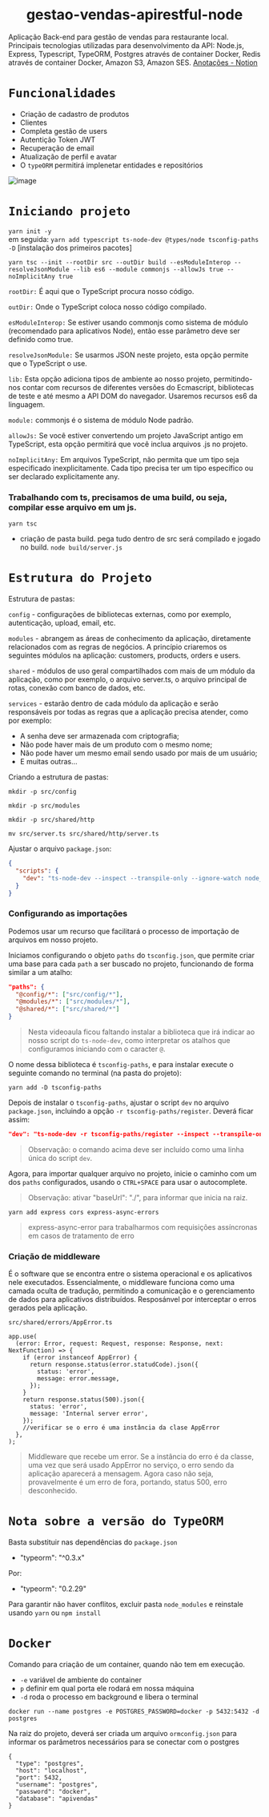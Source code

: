 <h1 align="center">
  gestao-vendas-apirestful-node
</h1>

 <p>Aplicação Back-end para gestão de vendas para restaurante local. Principais tecnologias utilizadas para desenvolvimento da API: Node.js, Express, Typescript, TypeORM, Postgres através de container Docker, Redis através de container Docker, Amazon S3, Amazon SES.
<a href="https://www.notion.so/Gest-o-de-vendas-052676e0389749ebbc79cb405f5d2555">Anotações - Notion</a> 
</p>
 
# `Funcionalidades`
- Criação de cadastro de produtos
- Clientes 
- Completa gestão de users
- Autentição Token JWT 
- Recuperação de email 
- Atualização de perfil e avatar
- O `typeORM` permitirá implenetar entidades e repositórios <br>

![image](https://user-images.githubusercontent.com/101754313/216619865-349e53f1-0fa0-4152-aaa9-d7345c19250d.png)

# `Iniciando projeto`
`yarn init -y`
<br>
em seguida: `yarn add typescript ts-node-dev @types/node tsconfig-paths -D` [instalação dos primeiros pacotes]

```
yarn tsc --init --rootDir src --outDir build --esModuleInterop --resolveJsonModule --lib es6 --module commonjs --allowJs true --noImplicitAny true
```
`rootDir:` É aqui que o TypeScript procura nosso código.

`outDir:` Onde o TypeScript coloca nosso código compilado.

`esModuleInterop:` Se estiver usando commonjs como sistema de módulo (recomendado para aplicativos Node), então esse parâmetro deve ser definido como true.

`resolveJsonModule:` Se usarmos JSON neste projeto, esta opção permite que o TypeScript o use.

`lib:` Esta opção adiciona tipos de ambiente ao nosso projeto, permitindo-nos contar com recursos de diferentes versões do Ecmascript, bibliotecas de teste e até mesmo a API DOM do navegador. Usaremos recursos es6 da linguagem.

`module:` commonjs é o sistema de módulo Node padrão.

`allowJs:` Se você estiver convertendo um projeto JavaScript antigo em TypeScript, esta opção permitirá que você inclua arquivos .js no projeto.

`noImplicitAny:` Em arquivos TypeScript, não permita que um tipo seja especificado inexplicitamente. Cada tipo precisa ter um tipo específico ou ser declarado explicitamente any.

### Trabalhando com ts, precisamos de uma build, ou seja, compilar esse arquivo em um js.

```
yarn tsc
```
- criação de pasta build. pega tudo dentro de src será compilado e jogado no build. 
`node build/server.js`

# `Estrutura do Projeto`

Estrutura de pastas:

`config` - configurações de bibliotecas externas, como por exemplo, autenticação, upload, email, etc.

`modules` - abrangem as áreas de conhecimento da aplicação, diretamente relacionados com as regras de negócios. A princípio criaremos os seguintes módulos na aplicação: customers, products, orders e users.

`shared` - módulos de uso geral compartilhados com mais de um módulo da aplicação, como por exemplo, o arquivo server.ts, o arquivo principal de rotas, conexão com banco de dados, etc.

`services` - estarão dentro de cada módulo da aplicação e serão responsáveis por todas as regras que a aplicação precisa atender, como por exemplo:

- A senha deve ser armazenada com criptografia;
- Não pode haver mais de um produto com o mesmo nome;
- Não pode haver um mesmo email sendo usado por mais de um usuário;
- E muitas outras...

Criando a estrutura de pastas:

```shell
mkdir -p src/config

mkdir -p src/modules

mkdir -p src/shared/http

mv src/server.ts src/shared/http/server.ts
```

Ajustar o arquivo `package.json`:

```json
{
  "scripts": {
    "dev": "ts-node-dev --inspect --transpile-only --ignore-watch node_modules src/shared/http/server.ts"
  }
}
```

### Configurando as importações

Podemos usar um recurso que facilitará o processo de importação de arquivos em nosso projeto.

Iniciamos configurando o objeto `paths` do `tsconfig.json`, que permite criar uma base para cada `path` a ser buscado no projeto, funcionando de forma similar a um atalho:

```json
"paths": {
  "@config/*": ["src/config/*"],
  "@modules/*": ["src/modules/*"],
  "@shared/*": ["src/shared/*"]
}
```

> Nesta videoaula ficou faltando instalar a biblioteca que irá indicar ao nosso script do `ts-node-dev`, como interpretar os atalhos que configuramos iniciando com o caracter `@`.

O nome dessa biblioteca é `tsconfig-paths`, e para instalar execute o seguinte comando no terminal (na pasta do projeto):

```shell
yarn add -D tsconfig-paths
```

Depois de instalar o `tsconfig-paths`, ajustar o script `dev` no arquivo `package.json`, incluindo a opção `-r tsconfig-paths/register`. Deverá ficar assim:

```json
"dev": "ts-node-dev -r tsconfig-paths/register --inspect --transpile-only --ignore-watch node_modules src/shared/http/server.ts"
```

> Observação: o comando acima deve ser incluído como uma linha única do script `dev`.


Agora, para importar qualquer arquivo no projeto, inicie o caminho com um dos `paths` configurados, usando o `CTRL+SPACE` para usar o autocomplete.

> Observação: ativar "baseUrl": "./", para informar que inicia na raiz. 

```
yarn add express cors express-async-errors
```
> express-async-error para trabalharmos com requisições assíncronas em casos de tratamento de erro

### Criação de middleware

É o software que se encontra entre o sistema operacional e os aplicativos nele executados. Essencialmente, o middleware funciona como uma camada oculta de tradução, permitindo a comunicação e o gerenciamento de dados para aplicativos distribuídos. Resposánvel por interceptar o erros gerados pela aplicação.

`src/shared/errors/AppError.ts`

```
app.use(
  (error: Error, request: Request, response: Response, next: NextFunction) => {
    if (error instanceof AppError) {
      return response.status(error.statudCode).json({
        status: 'error',
        message: error.message,
      });
    }
    return response.status(500).json({
      status: 'error',
      message: 'Internal server error',
    });
    //verificar se o erro é uma instância da clase AppError
  },
);
```
> Middleware que recebe um error. Se a instância do erro é da classe, uma vez que será usado AppError no serviço, o erro sendo da aplicação aparecerá a mensagem. Agora caso não seja, provavelmente é um erro de fora, portando, status 500, erro desconhecido. 

# `Nota sobre a versão do TypeORM`

Basta substituir nas dependências do `package.json`
 - "typeorm": "^0.3.x" 
 
 Por: 
 
 - "typeorm": "0.2.29"
 
 Para garantir não haver conflitos, excluir pasta `node_modules` e reinstale usando `yarn` ou `npm install`
 
 # `Docker`
 Comando para criação de um container, quando não tem em execução. 
 
 - `-e` variável de ambiente do container
 - `p` definir em qual porta ele rodará em nossa máquina
 - `-d` roda o processo em background e libera o terminal
 
 ```
 docker run --name postgres -e POSTGRES_PASSWORD=docker -p 5432:5432 -d postgres 
 ```

Na raiz do projeto, deverá ser criada um arquivo `ormconfig.json` para informar os parâmetros necessários para se conectar com o postgres 

```
{
  "type": "postgres",
  "host": "localhost",
  "port": 5432,
  "username": "postgres",
  "password": "docker",
  "database": "apivendas"
}

```

